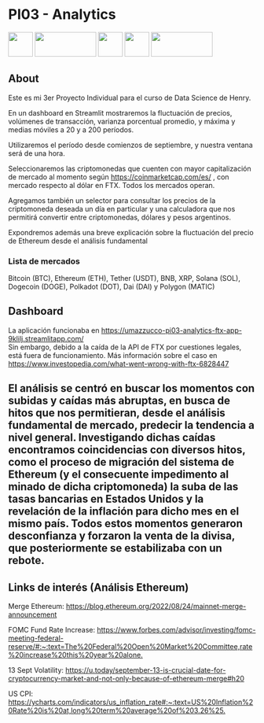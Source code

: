 # PI03 - Analytics

<img src='https://user-images.githubusercontent.com/103452945/235523906-1f61fefb-7624-4445-ae5f-0e884609645c.png' width='50' height='50'> <img src='https://user-images.githubusercontent.com/103452945/235524753-f95f11fa-7e22-48c5-af5e-59958c487e81.svg' width='125' height='50'> <img src='https://user-images.githubusercontent.com/103452945/235524029-b3882169-c909-410a-be79-958aefa4c653.png' width='50' height='50'> <img src='https://user-images.githubusercontent.com/103452945/235523917-9ee94b84-f5b6-49ed-b801-df814d319814.png' width='50' height='50'> <img src='https://user-images.githubusercontent.com/103452945/235469235-3c78abd3-dfd3-4755-bcc2-192b8fdfe4b9.png' width='125' height='50'> 

## About

Este es mi 3er Proyecto Individual para el curso de Data Science de Henry.

En un dashboard en Streamlit mostraremos la fluctuación de precios, volúmenes de transacción, varianza porcentual promedio, y máxima y medias móviles a 20 y a 200 períodos.

Utilizaremos el período desde comienzos de septiembre, y nuestra ventana será de una hora.

Seleccionaremos las criptomonedas que cuenten con mayor capitalización de mercado al momento según <https://coinmarketcap.com/es/> , con mercado respecto al dólar en FTX. Todos los mercados operan.

Agregamos también un selector para consultar los precios de la criptomoneda deseada un día en particular y una calculadora que nos permitirá convertir entre criptomonedas, dólares y pesos argentinos.

Expondremos además una breve explicación sobre la fluctuación del precio de Ethereum desde el análisis fundamental

### Lista de mercados

Bitcoin (BTC), Ethereum (ETH), Tether (USDT), BNB, XRP, Solana (SOL), Dogecoin (DOGE), Polkadot (DOT), Dai (DAI) y Polygon (MATIC)

## Dashboard

La aplicación funcionaba en <https://umazzucco-pi03-analytics-ftx-app-9klilj.streamlitapp.com/>  
Sin embargo, debido a la caída de la API de FTX por cuestiones legales, está fuera de funcionamiento. Más información sobre el caso en <https://www.investopedia.com/what-went-wrong-with-ftx-6828447>

## El análisis se centró en buscar los momentos con subidas y caídas más abruptas, en busca de hitos que nos permitieran, desde el análisis fundamental de mercado, predecir la tendencia a nivel general. Investigando dichas caídas encontramos coincidencias con diversos hitos, como el proceso de migración del sistema de Ethereum (y el consecuente impedimento al minado de dicha criptomoneda) la suba de las tasas bancarias en Estados Unidos y la revelación de la inflación para dicho mes en el mismo país. Todos estos momentos generaron desconfianza y forzaron la venta de la divisa, que posteriormente se estabilizaba con un rebote.

## Links de interés (Análisis Ethereum)

Merge Ethereum: <https://blog.ethereum.org/2022/08/24/mainnet-merge-announcement>

FOMC Fund Rate Increase: <https://www.forbes.com/advisor/investing/fomc-meeting-federal-reserve/#:~:text=The%20Federal%20Open%20Market%20Committee,rate%20increase%20this%20year%20alone.>

13 Sept Volatility: <https://u.today/september-13-is-crucial-date-for-cryptocurrency-market-and-not-only-because-of-ethereum-merge#h20>

US CPI: <https://ycharts.com/indicators/us_inflation_rate#:~:text=US%20Inflation%20Rate%20is%20at,long%20term%20average%20of%203.26%25.>
